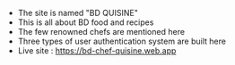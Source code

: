 - The site is named "BD QUISINE"
- This is all about BD food and recipes
- The few renowned chefs are mentioned here
- Three types of user authentication system are built here
- Live site : https://bd-chef-quisine.web.app
